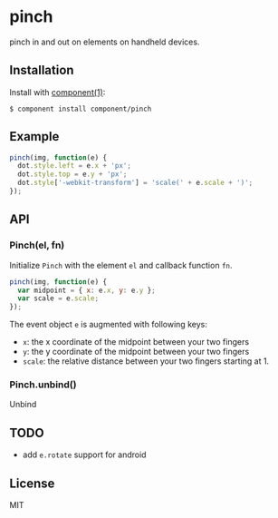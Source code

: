 
# pinch

  pinch in and out on elements on handheld devices.

## Installation

  Install with [component(1)](http://component.io):

    $ component install component/pinch

## Example

```js
pinch(img, function(e) {
  dot.style.left = e.x + 'px';
  dot.style.top = e.y + 'px';
  dot.style['-webkit-transform'] = 'scale(' + e.scale + ')';
});
```

## API

### Pinch(el, fn)

  Initialize `Pinch` with the element `el` and callback function `fn`.

```js
pinch(img, function(e) {
  var midpoint = { x: e.x, y: e.y };
  var scale = e.scale;
});
```

The event object `e` is augmented with following keys:

- `x`: the x coordinate of the midpoint between your two fingers
- `y`: the y coordinate of the midpoint between your two fingers
- `scale`: the relative distance between your two fingers starting at 1.

### Pinch.unbind()

  Unbind

## TODO

* add `e.rotate` support for android

## License

  MIT
